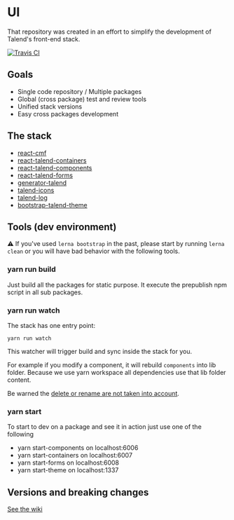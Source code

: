 # UI

That repository was created in an effort to simplify the development of Talend's
front-end stack.

[![Travis CI][travis-ci-image] ][travis-ci-url]

[travis-ci-image]: https://travis-ci.org/Talend/ui.svg?branch=master
[travis-ci-url]: https://travis-ci.org/Talend/ui

## Goals

* Single code repository / Multiple packages
* Global (cross package) test and review tools
* Unified stack versions
* Easy cross packages development

## The stack

- [react-cmf](https://github.com/Talend/ui/tree/master/packages/cmf)
- [react-talend-containers](https://github.com/Talend/ui/tree/master/packages/containers)
- [react-talend-components](https://github.com/Talend/ui/tree/master/packages/components)
- [react-talend-forms](https://github.com/Talend/ui/tree/master/packages/forms)
- [generator-talend](https://github.com/Talend/ui/tree/master/packages/generator)
- [talend-icons](https://github.com/Talend/ui/tree/master/packages/icons)
- [talend-log](https://github.com/Talend/ui/tree/master/packages/logging)
- [bootstrap-talend-theme](https://github.com/Talend/ui/tree/master/packages/theme)

## Tools (dev environment)

:warning: If you've used `lerna bootstrap` in the past, please start by running `lerna clean` or you will have bad behavior with the following tools.

### yarn run build

Just build all the packages for static purpose.
It execute the prepublish npm script in all sub packages.

### yarn run watch

The stack has one entry point:

```
yarn run watch
```

This watcher will trigger build and sync inside the stack for you.

For example if you modify a component, it will rebuild `components` into lib folder. Because we use yarn workspace all dependencies use that lib folder content.

Be warned the [delete or rename are not taken into account](https://github.com/remy/nodemon/issues/656).

### yarn start

To start to dev on a package and see it in action just use one of the following

- yarn start-components on localhost:6006
- yarn start-containers on localhost:6007
- yarn start-forms on localhost:6008
- yarn start-theme on localhost:1337

## Versions and breaking changes

[See the wiki](https://github.com/Talend/ui/wiki/Workflow#major--breaking-change-aka-next)
